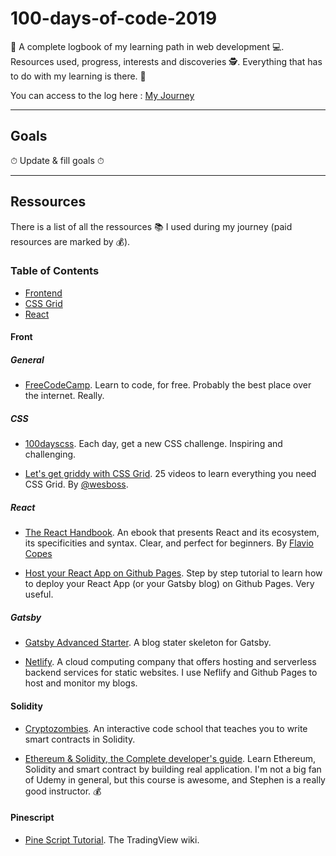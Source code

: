 # 100-days-of-code-2019

📖 A complete logbook of my learning path in web development 💻. Resources used, progress, interests and discoveries 🕵. Everything that has to do with my learning is there. 📖

You can access to the log here : [My Journey](LOG.md)

---
## Goals

⏱ Update & fill goals ⏱

---
## Ressources

There is a list of all the ressources 📚  I used during my journey (paid resources are marked by 💰).

### Table of Contents

- [Frontend](#Front)
- [CSS Grid](#css-grid)
- [React](#react)

#### Front

##### General

- [FreeCodeCamp](https://www.freecodecamp.com). Learn to code, for free. Probably the best place over the internet. Really.

##### CSS

- [100dayscss](https://100dayscss.com). Each day, get a new CSS challenge. Inspiring and challenging.

- [Let's get griddy with CSS Grid](https://cssgrid.io). 25 videos to learn everything you need CSS Grid. By [@wesboss](https://twitter.com/wesbos).

##### React

- [The React Handbook](https://reacthandbook.com). An ebook that presents React and its ecosystem, its specificities and syntax. Clear, and perfect for beginners. By [Flavio Copes](https://twitter.com/flaviocopes)

- [Host your React App on Github Pages](https://itnext.io/so-you-want-to-host-your-single-age-react-app-on-github-pages-a826ab01e48). Step by step tutorial to learn how to deploy your React App (or your Gatsby blog) on Github Pages. Very useful.

##### Gatsby

- [Gatsby Advanced Starter](https://github.com/Vagr9K/gatsby-advanced-starter). A blog stater skeleton for Gatsby.

- [Netlify](https://www.netlify.com/). A cloud computing company that offers hosting and serverless backend services for static websites. I use Neflify and Github Pages to host and monitor my blogs.

#### Solidity 
- [Cryptozombies](https://cryptozombies.io/). An interactive code school that teaches you to write smart contracts in Solidity. 

- [Ethereum & Solidity, the Complete developer's guide](https://www.udemy.com/ethereum-and-solidity-the-complete-developers-guide/). Learn Ethereum, Solidity and smart contract by building real application. I'm not a big fan of Udemy in general, but this course is awesome, and Stephen is a really good instructor. 💰

#### Pinescript

- [Pine Script Tutorial](https://www.tradingview.com/wiki/Pine_Script_Tutorial). The TradingView wiki.




